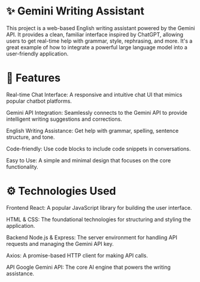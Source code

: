 # ✨ Gemini Writing Assistant
This project is a web-based English writing assistant powered by the Gemini API. It provides a clean, familiar interface inspired by ChatGPT, allowing users to get real-time help with grammar, style, rephrasing, and more. It's a great example of how to integrate a powerful large language model into a user-friendly application.

# 🚀 Features
Real-time Chat Interface: A responsive and intuitive chat UI that mimics popular chatbot platforms.

Gemini API Integration: Seamlessly connects to the Gemini API to provide intelligent writing suggestions and corrections.

English Writing Assistance: Get help with grammar, spelling, sentence structure, and tone.

Code-friendly: Use code blocks to include code snippets in conversations.

Easy to Use: A simple and minimal design that focuses on the core functionality.

# ⚙️ Technologies Used
Frontend
React: A popular JavaScript library for building the user interface.

HTML & CSS: The foundational technologies for structuring and styling the application.

Backend
Node.js & Express: The server environment for handling API requests and managing the Gemini API key.

Axios: A promise-based HTTP client for making API calls.

API
Google Gemini API: The core AI engine that powers the writing assistance.
